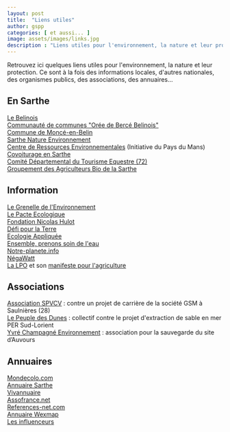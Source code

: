 ```yaml
---
layout: post
title:  "Liens utiles"
author: gspp
categories: [ et aussi... ]
image: assets/images/links.jpg
description : "Liens utiles pour l'environnement, la nature et leur protection"
---
```


Retrouvez ici quelques liens utiles pour l'environnement, la nature et leur protection. Ce sont à la fois des informations locales, d'autres nationales, des organismes publics, des associations, des annuaires...

<div id="main">	

<h2>En Sarthe</h2>
<p>
<a href="http://belinois.blogspirit.com/" target="_blank">Le Belinois</a><br>
<a href="http://www.cc-berce-belinois.fr/" target="_blank">Communauté de communes "Orée de Bercé Belinois"</a><br>
<a href="http://www.monce-en-belin.com/" target="_blank">Commune de Moncé-en-Belin</a><br>
<a href="http://www.sne72.asso.fr/" target="_blank">Sarthe Nature Environnement</a><br>
<a href="http://www.paysdumans.fr/cre-cre.html" target="_blank">Centre de Ressources Environnementales</a> (Initiative du Pays du Mans)<br>
<a href="http://www.covoiturage.sarthe.com" target="_blank">Covoiturage en Sarthe</a><br>
<a href="http://www.cdte72.fr" target="_blank">Comité Départemental du Tourisme Equestre (72)</a><br> 
<a href="http://www.gab72.org/" target="_blank">Groupement des Agriculteurs Bio de la Sarthe</a>
</p>
<h2>Information</h2>
<p>
<a href="http://www.legrenelle-environnement.gouv.fr" target="_blank">Le Grenelle de l'Environnement</a><br>
<a href="http://www.pacte-ecologique.org" target="_blank">Le Pacte Ecologique</a><br>
<a href="http://www.fondation-nicolas-hulot.org" target="_blank">Fondation Nicolas Hulot</a><br>
<a href="http://www.defipourlaterre.org" target="_blank">Défi pour la Terre</a><br>
<a href="http://seme.cer.free.fr" target="_blank">Ecologie Appliquée</a><br>
<a href="http://www.prenons-soin-de-leau.fr/" target="_blank">Ensemble, prenons soin de l'eau</a><br>
<a href="http://www.notre-planete.info" target="_blank">Notre-planete.info</a><br>
<a href="http://www.negawatt.org" target="_blank">NégaWatt</a><br>
<a href="http://www.lpo.fr" target="_blank">La LPO</a> et son <a href="http://www.lpo.fr/images/actualites/2012/Manifeste_LPO_Agriculture_22_mars_2012.pdf" target="_blank">manifeste pour l'agriculture</a>
</p>
<h2>Associations</h2>
<p>
<a href="http://www.non-a-la-carriere-de-saulnieres-28.info" target="_blank">Association SPVCV</a> : contre un projet de carrière de la société GSM à Saulnières (28)<br>
<a href="http://le-peuple-des-dunes.org" target="_blank">Le Peuple des Dunes</a> : collectif contre le projet d'extraction de sable en mer PER Sud-Lorient<br>
<a href="http://auvours.free.fr" target="_blank">Yvré Champagné Environnement</a> : association pour la sauvegarde du site d’Auvours<br>
</p>
<h2>Annuaires</h2>
<p>
<a href="http://mondecolo.com" target="_blank">Mondecolo.com</a><br>
<a href="http://www.code-postal-villes.com/sarthe/" target="_blank">Annuaire Sarthe</a><br>
<a href="http://www.vivannuaire.com" target="_blank">Vivannuaire</a><br>
<a href="http://www.assofrance.net" target="_blank">Assofrance.net</a><br>
<a href="http://www.references-net.com" target="_blank">References-net.com</a><br>
<a href="http://www.wexmap.com" target="_blank">Annuaire Wexmap</a><br>
<a href="http://influenceurs.net/news/association-grain-de-sable-et-pomme-de-pin" target="_blank">Les influenceurs</a><br>
</p>
      